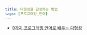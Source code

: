 ```yaml
---
title: 다형성을 달성하는 방법
tags: [프로그래밍_언어]
---
```


- [9가지 프로그래밍 언어로 배우는 다형성](https://tech.devsisters.com/posts/programming-languages-2-polymorphism/)
